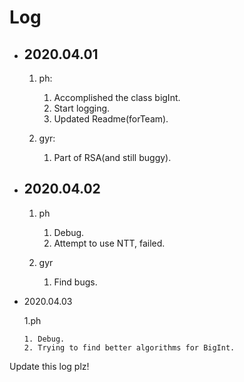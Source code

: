 # Log

* ## 2020.04.01

  1. ph:

     1. Accomplished the class bigInt.
     2. Start logging.
     3. Updated Readme(forTeam).

  2. gyr:

     1. Part of RSA(and still buggy).

* ## 2020.04.02

  1. ph

     1. Debug.
     2. Attempt to use NTT, failed.

  2. gyr

     1. Find bugs.

* 2020.04.03

   1.ph

      1. Debug.
      2. Trying to find better algorithms for BigInt.

Update this log plz!

